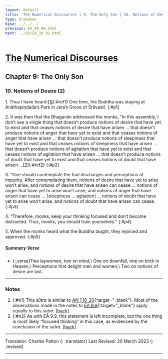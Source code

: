 ```yaml
---
layout: default
title: 'The Numerical Discourses | 9. The Only Son | 10. Notions of Desire (2)'
type: kramdown
base: ../../../
previous: EA_09_09.html
next: ../10/EA_10_01.html
---
```


# [The Numerical Discourses](../index.html)
## Chapter 9: The Only Son
### 10. Notions of Desire (2)

1\. Thus I have heard:[\[1\]](#n1){:#ref1} One time, the Buddha was staying at Anāthapiṇḍada’s Park in Jeta’s Grove of Śrāvastī.
{:#p1}

2\. It was then that the Bhagavān addressed the monks, “In this assembly, I don’t see a single thing that doesn’t produce notions of desire that have yet to exist and that ceases notions of desire that have arisen  … that doesn’t produce notions of anger that have yet to exist and that ceases notions of anger that have arisen  … that doesn’t produce notions of sleepiness that have yet to exist and that ceases notions of sleepiness that have arisen  … that doesn’t produce notions of agitation that have yet to exist and that ceases notions of agitation that have arisen  … that doesn’t produce notions of doubt that have yet to exist and that ceases notions of doubt that have arisen …[\[2\]](#n2){:#ref2}
{:#p2}

3\. “One should contemplate the foul discharges and perceptions of impurity. After contemplating them, notions of desire that have yet to arise won’t arise, and notions of desire that have arisen can cease … notions of anger that have yet to arise won’t arise, and notions of anger that have arisen can cease … [sleepiness … agitation] … notions of doubt that have yet to arise won’t arise, and notions of doubt that have arisen can cease.
{:#p3}

4\. “Therefore, monks, keep your thinking focused and don’t become distracted. Thus, monks, you should train yourselves.”
{:#p4}

5\. When the monks heard what the Buddha taught, they rejoiced and approved.
{:#p5}

##### Summary Verse

* {:.verse}Two laywomen, two on mind,\\
One on downfall, one on birth in Heaven,\\
Perceptions that delight men and women,\\
Two on notions of desire are last.

---

### Notes

1. {:#n1} This *sūtra* is similar to [AN 1.16-20](https://www.suttacentral.net/an1.11-20){:target="_blank"}. Most of the observations made in the notes to [EĀ 9.9](EA_09_09.html#n1){:target="_blank"} apply equally to this *sūtra*. [\[back\]](#ref1)
2. {:#n2} As with EĀ 9.9, this statement is left incomplete, but the one thing is most likely “focused thinking” in this case, as evidenced by the conclusion of the *sūtra*. [\[back\]](#ref2)

---

Translator: Charles Patton
{: .translator}
Last Revised: 20 March 2023
{: .revised}

---